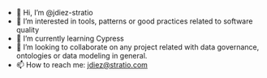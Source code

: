 - 👋 Hi, I’m @jdiez-stratio
- 👀 I’m interested in tools, patterns or good practices related to software quality
- 🌱 I’m currently learning Cypress
- 💞️ I’m looking to collaborate on any project related with data governance, ontologies or data modeling in general.
- 📫 How to reach me: jdiez@stratio.com

<!---
jdiez-stratio/jdiez-stratio is a ✨ special ✨ repository because its `README.md` (this file) appears on your GitHub profile.
You can click the Preview link to take a look at your changes.
--->
